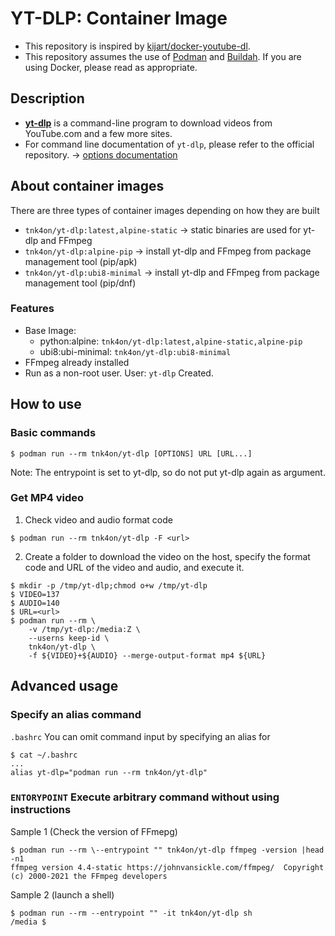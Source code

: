 # YT-DLP: Container Image

<!-- [English](README.md) / [Japanese](README_ja.md) -->

- This repository is inspired by [kijart/docker-youtube-dl](https://github.com/kijart/docker-youtube-dl).
- This repository assumes the use of [Podman](https://github.com/containers/podman) and [Buildah](https://github.com/containers/buildah). If you are using Docker, please read as appropriate.

## Description

- **[yt-dlp](https://github.com/yt-dlp/yt-dlp)** is a command-line program to download videos from YouTube.com and a few more sites. 
-  For command line documentation of `yt-dlp`, please refer to the official repository. -> [options documentation](https://github.com/yt-dlp/yt-dlp#usage-and-options)

## About container images

There are three types of container images depending on how they are built
- `tnk4on/yt-dlp:latest,alpine-static` -> static binaries are used for yt-dlp and FFmpeg
- `tnk4on/yt-dlp:alpine-pip` -> install yt-dlp and FFmpeg from package management tool (pip/apk)
- `tnk4on/yt-dlp:ubi8-minimal` -> install yt-dlp and FFmpeg from package management tool (pip/dnf)

### Features

- Base Image: 
    - python:alpine: `tnk4on/yt-dlp:latest,alpine-static,alpine-pip`
    - ubi8:ubi-minimal: `tnk4on/yt-dlp:ubi8-minimal`
- FFmpeg already installed
- Run as a non-root user. User: `yt-dlp` Created.

## How to use

### Basic commands

```
$ podman run --rm tnk4on/yt-dlp [OPTIONS] URL [URL...]
```
Note: The entrypoint is set to yt-dlp, so do not put yt-dlp again as argument.

### Get MP4 video

1. Check video and audio format code

```
$ podman run --rm tnk4on/yt-dlp -F <url>
```

2. Create a folder to download the video on the host, specify the format code and URL of the video and audio, and execute it.

```
$ mkdir -p /tmp/yt-dlp;chmod o+w /tmp/yt-dlp
$ VIDEO=137
$ AUDIO=140
$ URL=<url>
$ podman run --rm \
    -v /tmp/yt-dlp:/media:Z \
    --userns keep-id \
    tnk4on/yt-dlp \
    -f ${VIDEO}+${AUDIO} --merge-output-format mp4 ${URL}
```

## Advanced usage

### Specify an alias command

`.bashrc` You can omit command input by specifying an alias for

```
$ cat ~/.bashrc
...
alias yt-dlp="podman run --rm tnk4on/yt-dlp"
```

### `ENTORYPOINT` Execute arbitrary command without using instructions

Sample 1 (Check the version of FFmepg)

```
$ podman run --rm \--entrypoint "" tnk4on/yt-dlp ffmpeg -version |head -n1
ffmpeg version 4.4-static https://johnvansickle.com/ffmpeg/  Copyright (c) 2000-2021 the FFmpeg developers
```

Sample 2 (launch a shell)

```
$ podman run --rm --entrypoint "" -it tnk4on/yt-dlp sh
/media $ 
```
<!--
## Create an MP4 video with a specified format (yt-dlp-mp4.sh)

If you specify the video and audio format code and URL in the argument of the shell script and execute it, an MP4 file will be output. YouTube Studio's video download feature can only download 720p (1280x720) videos, so you can use it to get 1080p (1920x1080) videos.

### Setup

Copy the script to an executable path and grant execute permission

```
$ mkdir ~/bin
$ cp yt-dlp-mp4.sh ~/bin
$ chmod +x ~/bin/yt-dlp-mp4.sh
```

### Usage

1. `yt-dlp -F` To check the video and audio formats

```
$ yt-dlp -F <url>
```

2. Run the script with arguments in the order of video, audio, URL

```
$ yt-dlp-mp4.sh 137 140 <url>
```

## How to build the container image

###  Build a container image for static binaries

```
$ git clone https://github.com/tnk4on/yt-dlp.git
$ cd yt-dlp/Containerfile.d
$ buildah bud -t tnk4on/yt-dlp .
```

### Build a container image with package management tool (pip/apk)

```
$ git clone https://github.com/tnk4on/yt-dlp.git
$ cd yt-dlp/Containerfile.d
$ buildah bud -t tnk4on/yt-dlp:pip -f Containerfile.pip
```

### Build a container image with package management tool (pip/dnf)

```
$ git clone https://github.com/tnk4on/yt-dlp.git
$ cd yt-dlp/Containerfile.d
$ buildah bud -t tnk4on/yt-dlp:ubi8-minimal -f Containerfile.ubi8-minimal
```-->